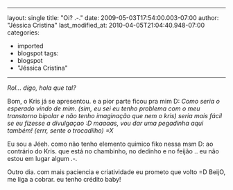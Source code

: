 
---
layout: single
title: "Oi?  .-."
date: 2009-05-03T17:54:00.003-07:00
author: "Jéssica Cristina"
last_modified_at: 2010-04-05T21:04:40.948-07:00
categories:
  - imported
  - blogspot
tags:
  - blogspot
  - "Jéssica Cristina"
---

<span style="font-style: italic;font-size:100%;">Rol... digo, hola que tal? <span style="font-size:100%;">

Bom, o Kris já se apresentou. e a pior parte ficou pra mim D:
 <span style="font-style: italic;font-size:100%;">Como seria o esperado <span style="font-size:100%;">vindo de mim. (sim, eu sei eu tenho problema com o meu transtorno bipolar e não tenho imaginação que nem o kris)
seria mais fácil se eu fizesse a divulgaçao :D   maaaas, vou dar uma pegadinha aqui também!  (errr, sente o trocadilho)  =X

Eu sou a Jéeh. como não tenho elemento quimico fiko nessa msm D:    ao contrário do Kris. que está no chambinho, no dedinho e no feijão .. eu não estou em lugar algum .-.

Outro dia. com mais paciencia e criatividade eu prometo que volto =D
BeijO, me liga a cobrar. eu tenho crédito baby! 